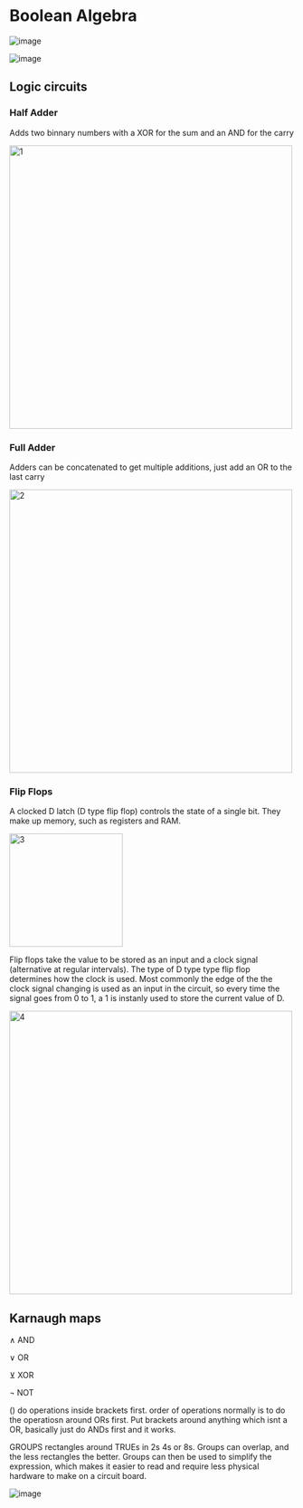 # Boolean Algebra

![image](https://user-images.githubusercontent.com/72783315/221139813-cfad7c45-3936-4a72-b768-f18b533540a6.png)

![image](https://user-images.githubusercontent.com/72783315/221140764-a802ac9e-f70d-49ea-8810-21bb95094554.png)

## Logic circuits

### Half Adder
Adds two binnary numbers with a XOR for the sum and an AND for the carry

<img width="500" alt="1" src="https://user-images.githubusercontent.com/72783315/222000113-d097c9b1-2908-42f6-820d-a814b8045240.png">

### Full Adder
Adders can be concatenated to get multiple additions, just add an OR to the last carry

<img width="500" alt="2" src="https://user-images.githubusercontent.com/72783315/222000813-52c8fa20-fa64-45db-af3b-f6d18f6c1da7.png">

### Flip Flops

A clocked D latch (D type flip flop) controls the state of a single bit. They make up memory, such as registers and RAM.

<img width="200" alt="3" src="https://user-images.githubusercontent.com/72783315/222006322-a60c231e-3fbb-4401-8ee5-e4571c514f71.png">

Flip flops take the value to be stored as an input and a clock signal (alternative at regular intervals). The type of D type type flip flop determines how the clock is used. Most commonly the edge of the the clock signal changing is used as an input in the circuit, so every time the signal goes from 0 to 1, a 1 is instanly used to store the current value of D.

<img width="500" alt="4" src="https://user-images.githubusercontent.com/72783315/222006325-86109fcc-d3d5-43aa-ba63-b97e042e5af2.png">

## Karnaugh maps

∧ AND

∨ OR

⊻ XOR

¬ NOT

() do operations inside brackets first. order of operations normally is to do the operatiosn around ORs first. Put brackets around anything which isnt a OR, basically just do ANDs first and it works.

GROUPS rectangles around TRUEs in 2s 4s or 8s. Groups can overlap, and the less rectangles the better. Groups can then be used to simplify the expression, which makes it easier to read and require less physical hardware to make on a circuit board.

![image](https://user-images.githubusercontent.com/72783315/221143287-b06a5d28-aa5e-4b02-8f77-9b5c3a1f16c4.png)
